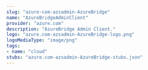 ```yaml
---
slug: "azure-com-azsadmin-AzureBridge"
name: "AzureBridgeAdminClient"
provider: "azure.com"
description: "AzureBridge Admin Client."
logo: "azure.com-azsadmin-AzureBridge-logo.png"
logoMediaType: "image/png"
tags:
- name: "cloud"
stubs: "azure.com-azsadmin-AzureBridge-stubs.json"
---
```

